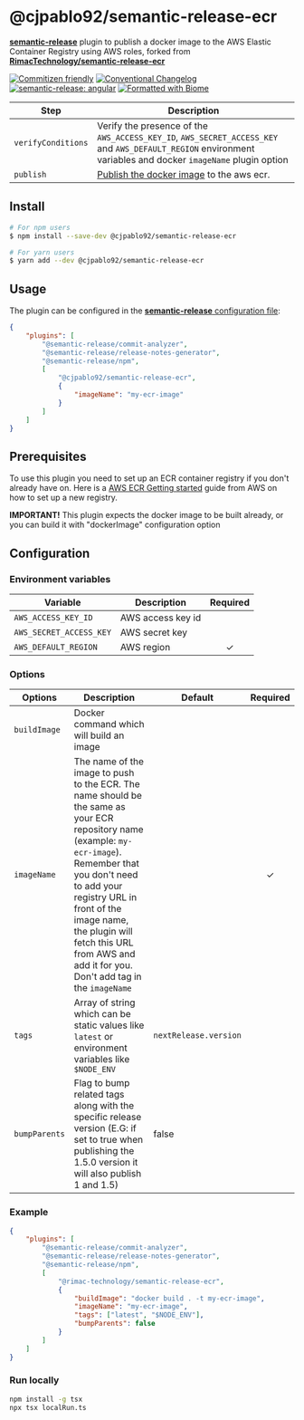 # @cjpablo92/semantic-release-ecr

[**semantic-release**](https://github.com/semantic-release/semantic-release) plugin to publish a docker image to the AWS Elastic
Container Registry using AWS roles, forked from [**RimacTechnology/semantic-release-ecr**](https://github.com/RimacTechnology/semantic-release-ecr/tree/master)

[![Commitizen friendly](https://img.shields.io/badge/commitizen-friendly-brightgreen.svg)](http://commitizen.github.io/cz-cli/)
[![Conventional Changelog](https://img.shields.io/badge/changelog-conventional-brightgreen.svg)](http://conventional-changelog.github.io)
[![semantic-release: angular](https://img.shields.io/badge/semantic--release-conventionalcommits-e10079?logo=semantic-release)](https://github.com/semantic-release/semantic-release)
[![Formatted with Biome](https://img.shields.io/badge/Formatted_with-Biome-60a5fa?style=flat&logo=biome)](https://biomejs.dev/)

| Step               | Description                                                                                                                                                 |
| ------------------ | ----------------------------------------------------------------------------------------------------------------------------------------------------------- |
| `verifyConditions` | Verify the presence of the `AWS_ACCESS_KEY_ID`, `AWS_SECRET_ACCESS_KEY` and `AWS_DEFAULT_REGION` environment variables and docker `imageName` plugin option |
| `publish`          | [Publish the docker image](https://docs.aws.amazon.com/AmazonECR/latest/userguide/docker-push-ecr-image.html) to the aws ecr.                               |

## Install

```bash
# For npm users
$ npm install --save-dev @cjpablo92/semantic-release-ecr

# For yarn users
$ yarn add --dev @cjpablo92/semantic-release-ecr
```

## Usage

The plugin can be configured in the
[**semantic-release** configuration file](https://github.com/semantic-release/semantic-release/blob/master/docs/usage/configuration.md#configuration):

```json
{
    "plugins": [
        "@semantic-release/commit-analyzer",
        "@semantic-release/release-notes-generator",
        "@semantic-release/npm",
        [
            "@cjpablo92/semantic-release-ecr",
            {
                "imageName": "my-ecr-image"
            }
        ]
    ]
}
```

## Prerequisites

To use this plugin you need to set up an ECR container registry if you don't already have on. Here is a
[AWS ECR Getting started](https://docs.aws.amazon.com/AmazonECR/latest/userguide/ECR_GetStarted.html) guide from AWS on how to set
up a new registry.

**IMPORTANT!** This plugin expects the docker image to be built already, or you can build it with "dockerImage" configuration
option

## Configuration

### Environment variables

| Variable                | Description       | Required |
| ----------------------- | ----------------- | :------: |
| `AWS_ACCESS_KEY_ID`     | AWS access key id |          |
| `AWS_SECRET_ACCESS_KEY` | AWS secret key    |          |
| `AWS_DEFAULT_REGION`    | AWS region        |    ✓     |

### Options

| Options      | Description                                                                                                                                                                                                                                                                                                 | Default               | Required |
| ------------ | ----------------------------------------------------------------------------------------------------------------------------------------------------------------------------------------------------------------------------------------------------------------------------------------------------------- | --------------------- | :------: |
| `buildImage` | Docker command which will build an image                                                                                                                                                                                                                                                                    |                       |          |
| `imageName`  | The name of the image to push to the ECR. The name should be the same as your ECR repository name (example: `my-ecr-image`). Remember that you don't need to add your registry URL in front of the image name, the plugin will fetch this URL from AWS and add it for you. Don't add tag in the `imageName` |                       |    ✓     |
| `tags`       | Array of string which can be static values like `latest` or environment variables like `$NODE_ENV`                                                                                                                                                                                                          | `nextRelease.version` |          |
| `bumpParents`| Flag to bump related tags along with the specific release version (E.G: if set to true when publishing the 1.5.0 version it will also publish 1 and 1.5)                                                                                                                                                    | false                 |          |

### Example

```json
{
    "plugins": [
        "@semantic-release/commit-analyzer",
        "@semantic-release/release-notes-generator",
        "@semantic-release/npm",
        [
            "@rimac-technology/semantic-release-ecr",
            {
                "buildImage": "docker build . -t my-ecr-image",
                "imageName": "my-ecr-image",
                "tags": ["latest", "$NODE_ENV"],
                "bumpParents": false
            }
        ]
    ]
}
```

### Run locally

```bash
npm install -g tsx
npx tsx localRun.ts
```

